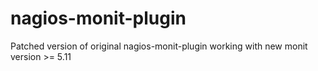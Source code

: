 # nagios-monit-plugin
Patched version of original nagios-monit-plugin working with new monit version >= 5.11
